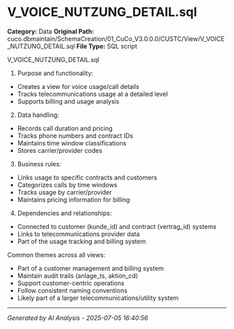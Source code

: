 # V_VOICE_NUTZUNG_DETAIL.sql

**Category:** Data
**Original Path:** cuco.dbmaintain/SchemaCreation/01_CuCo_V3.0.0.0/CUSTC/View/V_VOICE_NUTZUNG_DETAIL.sql
**File Type:** SQL script

V_VOICE_NUTZUNG_DETAIL.sql
1. Purpose and functionality:
- Creates a view for voice usage/call details
- Tracks telecommunications usage at a detailed level
- Supports billing and usage analysis

2. Data handling:
- Records call duration and pricing
- Tracks phone numbers and contract IDs
- Maintains time window classifications
- Stores carrier/provider codes

3. Business rules:
- Links usage to specific contracts and customers
- Categorizes calls by time windows
- Tracks usage by carrier/provider
- Maintains pricing information for billing

4. Dependencies and relationships:
- Connected to customer (kunde_id) and contract (vertrag_id) systems
- Links to telecommunications provider data
- Part of the usage tracking and billing system

Common themes across all views:
- Part of a customer management and billing system
- Maintain audit trails (anlage_ts, aktion_cd)
- Support customer-centric operations
- Follow consistent naming conventions
- Likely part of a larger telecommunications/utility system

---
*Generated by AI Analysis - 2025-07-05 16:40:56*
